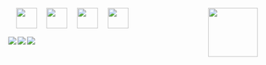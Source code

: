 [<img align="right" width="100" src="https://github-readme-stats.vercel.app/api/top-langs/?username=jgphilpott&hide_title=true&langs_count=10&&hide=G-code&hide_border=ture">](https://stackoverflow.com/users/1544937/jacob-philpott?tab=profile)

&nbsp;&nbsp;&nbsp;
<a href="https://www.linkedin.com/in/jgphilpott"><img src="https://image.flaticon.com/icons/png/512/174/174857.png" width="42" height="42"></a>
&nbsp;&nbsp;&nbsp;
<a href="https://www.facebook.com/jgphilpott"><img src="https://image.flaticon.com/icons/png/512/124/124010.png" width="42" height="42"></a>
&nbsp;&nbsp;&nbsp;
<a href="https://twitter.com/__jgphilpott__"><img src="https://image.flaticon.com/icons/png/512/124/124021.png" width="42" height="42"></a>
&nbsp;&nbsp;&nbsp;
<a href="https://www.youtube.com/channel/UCwU-tFbVQ_ngKaacRzwQd8A"><img src="https://image.flaticon.com/icons/png/512/174/174883.png" width="42" height="42"></a>
&nbsp;&nbsp;&nbsp;

[<img align="left" src="https://github-readme-stats.vercel.app/api?username=jgphilpott&hide_title=true&include_all_commits=true&count_private=true&show_icons=true&hide_border=ture">](https://github.com/anuraghazra/github-readme-stats)
[<img align="left" src="https://github-readme-streak-stats.herokuapp.com/?user=jgphilpott&hide_border=true">](https://github.com/DenverCoder1/github-readme-streak-stats)

[<img align="center" src="https://activity-graph.herokuapp.com/graph?username=jgphilpott&theme=github-light&area=true&hide_border=true&custom_title=Past%20Months%20Activity">](https://github.com/Ashutosh00710/github-readme-activity-graph)
